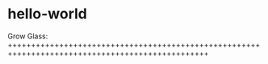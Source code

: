 # hello-world
Grow Glass:  
+++++++++++++++++++++++++++++++++++++++++++++++++++++++++++++++++++++++++++++++++++++++++++++++++